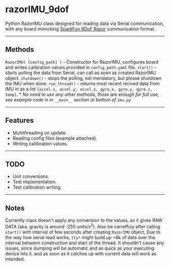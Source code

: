 # razorIMU_9dof

Python RazorIMU class designed for reading data via Serial communication, with any board mimicking [SparkFun 9DoF Razor](https://learn.sparkfun.com/tutorials/9dof-razor-imu-m0-hookup-guide/all) communication format.

---

## Methods
`RazorIMU( [config_path] )` - Constructor for RazorIMU, configures board and writes calibration values provided in `config_path.yaml` file.
`start()` - starts polling the data from Serial, can call as soon as created RazorIMU object.
`shutdown()` - stops the polling, not mendatory, but please shutdown the IMU when done. 
`run_thread()` - returns most recent recived data from IMU in as a list `[accel.x, accel.y, accel.z, gyro.x, gyro.y, gyro.z, temp]`.
\* *No need to use any other methods, those are enough for full use, see example code in in `__main__` section at bottom of `imu.py`*

---

## Features
- Multithreading on update.
- Reading config files (example attached).
- Writing callibration values.

---

## TODO
- Unit conversions.
- Test implementation.
- Test calibration writing.

---

## Notes
Currently class doesn't apply any conversion to the values, so it gives RAW DATA (aka. gravity is around -250 $units/s^2$).
Also be carreffuly after calling `start()` with interval of few seconds after creating `RazorIMU` object, Due to the way how serial read works, `tty*` might build up ~8k of data over the interval betwenn construction and start of the thread.
It shouldn't cause any issues, since dumping will be automatic and as quick as your executing device lets it, and as soon as it catches up with current data will work as intended. 
